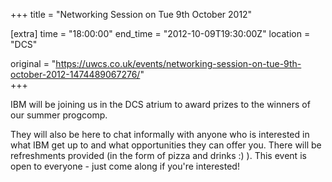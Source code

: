 +++
title = "Networking Session on Tue 9th October 2012"

[extra]
time = "18:00:00"
end_time = "2012-10-09T19:30:00Z"
location = "DCS"

original = "https://uwcs.co.uk/events/networking-session-on-tue-9th-october-2012-1474489067276/"    
+++

IBM will be joining us in the DCS atrium to award prizes to the winners of our summer progcomp.

They will also be here to chat informally with anyone who is interested in what IBM get up to and what opportunities they can offer you. There will be refreshments provided (in the form of pizza and drinks :) ). This event is open to everyone - just come along if you're interested\!


